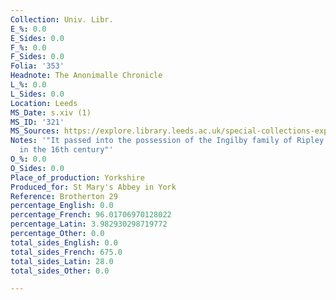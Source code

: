 ```yaml
---
Collection: Univ. Libr.
E_%: 0.0
E_Sides: 0.0
F_%: 0.0
F_Sides: 0.0
Folia: '353'
Headnote: The Anonimalle Chronicle
L_%: 0.0
L_Sides: 0.0
Location: Leeds
MS_Date: s.xiv (1)
MS_ID: '321'
MS_Sources: https://explore.library.leeds.ac.uk/special-collections-explore/372703
Notes: '"It passed into the possession of the Ingilby family of Ripley Castle probably
  in the 16th century"'
O_%: 0.0
O_Sides: 0.0
Place_of_production: Yorkshire
Produced_for: St Mary's Abbey in York
Reference: Brotherton 29
percentage_English: 0.0
percentage_French: 96.01706970128022
percentage_Latin: 3.982930298719772
percentage_Other: 0.0
total_sides_English: 0.0
total_sides_French: 675.0
total_sides_Latin: 28.0
total_sides_Other: 0.0

---
```

